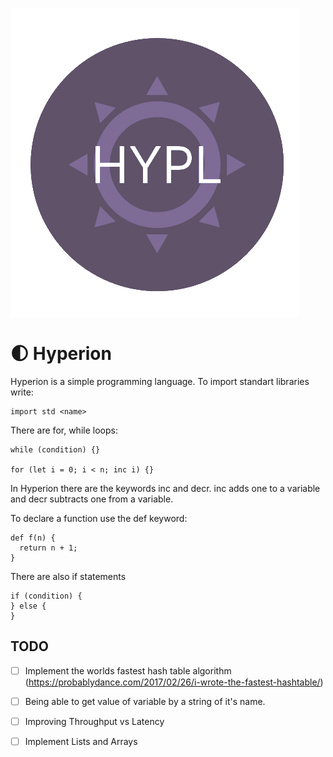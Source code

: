 ![Logo](logo/logo.png)

# 🌓 Hyperion

Hyperion is a simple programming language. To import standart libraries write:

```
import std <name>
```

There are for, while loops:

```
while (condition) {}

for (let i = 0; i < n; inc i) {}
```

In Hyperion there are the keywords inc and decr. inc adds one to a variable and decr subtracts one from a variable.

To declare a function use the def keyword:

```
def f(n) {
  return n + 1;
}
```

There are also if statements

```
if (condition) {
} else {
}
```

## TODO

- [ ] Implement the worlds fastest hash table algorithm (https://probablydance.com/2017/02/26/i-wrote-the-fastest-hashtable/)

- [ ] Being able to get value of variable by a string of it's name.

- [ ] Improving Throughput vs Latency

- [ ] Implement Lists and Arrays


